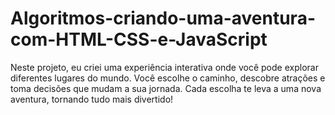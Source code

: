 # Algoritmos-criando-uma-aventura-com-HTML-CSS-e-JavaScript
Neste projeto, eu criei uma experiência interativa onde você pode explorar diferentes lugares do mundo. Você escolhe o caminho, descobre atrações e toma decisões que mudam a sua jornada. Cada escolha te leva a uma nova aventura, tornando tudo mais divertido!
